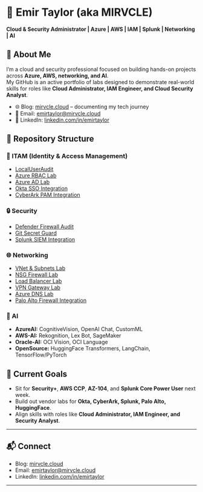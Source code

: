 # 👋 Emir Taylor (aka MIRVCLE)
**Cloud & Security Administrator | Azure | AWS | IAM | Splunk | Networking | AI**



## 🚀 About Me
I’m a cloud and security professional focused on building hands-on projects across **Azure, AWS, networking, and AI**.  
My GitHub is an active portfolio of labs designed to demonstrate real-world skills for roles like **Cloud Administrator, IAM Engineer, and Cloud Security Analyst**.  

- 🌐 Blog: [mirvcle.cloud](https://mirvcle.cloud) – documenting my tech journey  
- 📧 Email: emirtaylor@mirvcle.cloud  
- 💼 LinkedIn: [linkedin.com/in/emirtaylor](https://linkedin.com/in/emirtaylor)  



## 📂 Repository Structure

### 🔑 ITAM (Identity & Access Management)
- [LocalUserAudit](AZURE/ITAM/LocalUserAudit)  
- [Azure RBAC Lab](AZURE/ITAM/RBAC-Lab)  
- [Azure AD Lab](AZURE/ITAM/AzureAD-Lab)  
- [Okta SSO Integration](VENDOR-ITAM/Okta-Lab)  
- [CyberArk PAM Integration](VENDOR-ITAM/CyberArk-Lab)  

### 🔒 Security
- [Defender Firewall Audit](AZURE/Security/DefenderFirewall-Audit)  
- [Git Secret Guard](AZURE/Security/GitSecretGuard)  
- [Splunk SIEM Integration](VENDOR-Security/Splunk-Lab)  

### 🌐 Networking
- [VNet & Subnets Lab](AZURE/Networking/VNet-Subnets)  
- [NSG Firewall Lab](AZURE/Networking/NSG-Lab)  
- [Load Balancer Lab](AZURE/Networking/Load-Balancer)  
- [VPN Gateway Lab](AZURE/Networking/Site-to-Site-VPN)  
- [Azure DNS Lab](AZURE/Networking/DNS-Lab)  
- [Palo Alto Firewall Integration](VENDOR-Networking/PaloAlto-Lab)  

### 🤖 AI
- **AzureAI:** CognitiveVision, OpenAI Chat, CustomML  
- **AWS-AI:** Rekognition, Lex Bot, SageMaker  
- **Oracle-AI:** OCI Vision, OCI Language  
- **OpenSource:** HuggingFace Transformers, LangChain, TensorFlow/PyTorch  



## 🎯 Current Goals
- Sit for **Security+**, **AWS CCP**, **AZ-104**, and **Splunk Core Power User** next week.  
- Build out vendor labs for **Okta, CyberArk, Splunk, Palo Alto, HuggingFace**.  
- Align skills with roles like **Cloud Administrator, IAM Engineer, and Security Analyst**.  

---

## 📬 Connect
- Blog: [mirvcle.cloud](https://mirvcle.cloud)  
- Email: emirtaylor@mirvcle.cloud  
- LinkedIn: [linkedin.com/in/emirtaylor](https://linkedin.com/in/emirtaylor)  

---

